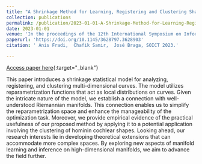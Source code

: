 ```yaml
---
title: "A Shrinkage Method for Learning, Registering and Clustering Shapes of Curves"
collection: publications
permalink: /publication/2023-01-01-A-Shrinkage-Method-for-Learning-Registering-and-Clustering-Shapes-of-Curves
date: 2023-01-01
venue: 'In the proceedings of the 12th International Symposium on Information and Communication Technology, SOICT 2023, Ho Chi Minh, Vietnam, December 7-8, 2023'
paperurl: 'https://doi.org/10.1145/3628797.3628903'
citation: ' Anis Fradi,  Chafik Samir,  José Braga, SOICT 2023.'

---
```


[Access paper here](https://doi.org/10.1145/3628797.3628903){:target="_blank"}

This paper introduces a shrinkage statistical model for analyzing, registering, and clustering multi-dimensional curves. The model utilizes reparametrization functions that act as local distributions on curves. Given the intricate nature of the model, we
establish a connection with well-understood Riemannian manifolds. This connection enables us to simplify the reparametrization space and enhance the manageability of the optimization task. Moreover, we provide empirical evidence of the practical usefulness of our proposed method by applying it to a potential application involving the clustering of hominin cochlear shapes. Looking ahead, our research interests lie in developing theoretical extensions that can accommodate more complex spaces. By exploring new aspects of manifold learning and inference on high-dimensional
manifolds, we aim to advance the field further.
